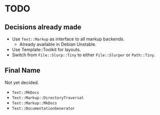 TODO
====

Decisions already made
----------------------

* Use `Text::Markup` as interface to all markup backends.
   * Already available in Debian Unstable.
* Use Template::Toolkit for layouts.
* Switch from `File::Slurp::Tiny` to either `File::Slurper` or
  `Path::Tiny`.

Final Name
----------

Not yet decided.

* `Text::MkDocs`
* `Text::Markup::DirectoryTraversal`
* `Text::Markup::MkDocs`
* `Text::DocumentationGenerator`
